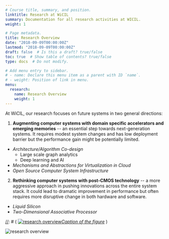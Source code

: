 ```yaml
---
# Course title, summary, and position.
linktitle: Research at WiCIL
summary: Documentation for all research activities at WICIL.
weight: 1

# Page metadata.
title: Research Overview
date: "2018-09-09T00:00:00Z"
lastmod: "2018-09-09T00:00:00Z"
draft: false  # Is this a draft? true/false
toc: true  # Show table of contents? true/false
type: docs  # Do not modify.

# Add menu entry to sidebar.
# - name: Declare this menu item as a parent with ID `name`.
# - weight: Position of link in menu.
menu:
  research:
    name: Research Overview
    weight: 1
---
```


At WiCIL, our research focuses on future systems in two general directions:

1. **Augmenting computer systems with domain specific accelerators and emerging memories** -- an essential step towards next-generation systems. It requires modest system changes and has low deployment barrier but the performance gain might be potentially limited.

  * *Architecture/Algorithm Co-design*
      * Large scale graph analytics
	  * Deep learning and AI
  * *Mechanisms and Abstractions for Virtualization in Cloud*
  * *Open Source Computer System Infrastructure*
  
2. **Rethinking computer systems with post-CMOS technology** -- a more aggressive approach in pushing innovations across the entire system stack. It could lead to dramatic improvement in performance but often requires more disruptive change in both hardware and software.

  * *Liquid Silicon*
  * *Two-Dimensional Associative Processor*

[//]: # (Image with title, caption, and clickable link) 
[//]: # ( [![research overview](/img/research-overview.png "Title: Research Overview")*Caption of the figure*](https://www.where-is-jiafei.com) )

![research overview](/img/research-overview.png "Title: Research Overview")


